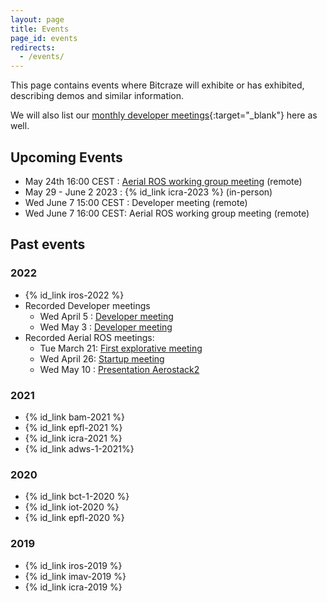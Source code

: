 ```yaml
---
layout: page
title: Events
page_id: events
redirects:
  - /events/
---
```


This page contains events where Bitcraze will exhibite or has exhibited, describing demos and similar information.

We will also list our [monthly developer meetings](https://github.com/bitcraze/discussions/discussions/categories/announcements?discussions_q=is%3Aopen+category%3AAnnouncements+label%3Adev-meetings){:target="_blank"} here as well.

## Upcoming Events

* May 24th 16:00 CEST : [Aerial ROS working group meeting](https://discourse.ros.org/t/may-2023-meetings-aerial-robotics/31231/4) (remote)
* May 29 - June 2 2023 : {% id_link icra-2023 %} (in-person)
* Wed June 7 15:00 CEST : Developer meeting (remote)
* Wed June 7 16:00 CEST: Aerial ROS working group meeting (remote)

## Past events
### 2022
* {% id_link iros-2022 %}
* Recorded Developer meetings
  * Wed April 5 : [Developer meeting](https://github.com/orgs/bitcraze/discussions/627)
  * Wed May 3 : [Developer meeting](https://github.com/orgs/bitcraze/discussions/689)
* Recorded Aerial ROS meetings:
  * Tue March 21: [First explorative meeting](https://discourse.ros.org/t/first-explorative-meeting-aerial-robotics/29955/16)
  * Wed April 26: [Startup meeting](https://discourse.ros.org/t/start-up-meeting-aerial-robotics-wg/30869/4)
  * Wed May 10 : [Presentation Aerostack2](https://discourse.ros.org/t/may-2023-meetings-aerial-robotics/31231/3)


### 2021
* {% id_link bam-2021 %}
* {% id_link epfl-2021 %}
* {% id_link icra-2021 %}
* {% id_link adws-1-2021%}

### 2020
* {% id_link bct-1-2020 %}
* {% id_link iot-2020 %}
* {% id_link epfl-2020 %}

### 2019
* {% id_link iros-2019 %}
* {% id_link imav-2019 %}
* {% id_link icra-2019 %}
